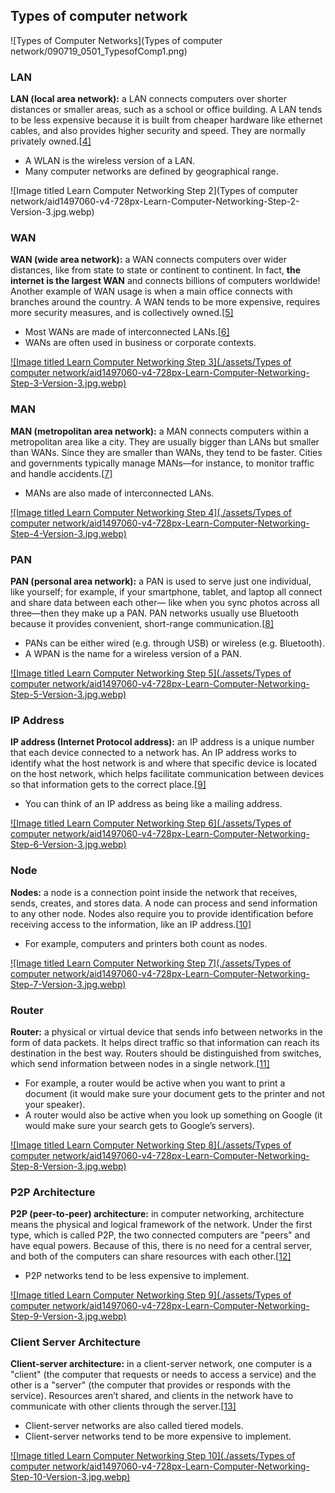 ## Types of computer network

![Types of Computer Networks](Types of computer network/090719_0501_TypesofComp1.png)

### LAN

**LAN (local area network):** a LAN connects computers over shorter distances or smaller areas, such as a school or office building. A LAN tends to be less expensive because it is built from cheaper hardware like ethernet cables, and also provides higher security and speed. They are normally privately owned.[[4\]](https://www.wikihow.com/Learn-Computer-Networking#_note-4)

- A WLAN is the wireless version of a LAN.
- Many computer networks are defined by geographical range.

![Image titled Learn Computer Networking Step 2](Types of computer network/aid1497060-v4-728px-Learn-Computer-Networking-Step-2-Version-3.jpg.webp)



### WAN

**WAN (wide area network):** a WAN connects computers over wider distances, like from state to state or continent to continent⁠. In fact, **the internet is the largest WAN** and connects billions of computers worldwide! Another example of WAN usage is when a main office connects with branches around the country. A WAN tends to be more expensive, requires more security measures, and is collectively owned.[[5\]](https://www.wikihow.com/Learn-Computer-Networking#_note-5)

- Most WANs are made of interconnected LANs.[[6\]](https://www.wikihow.com/Learn-Computer-Networking#_note-6)
- WANs are often used in business or corporate contexts.

[![Image titled Learn Computer Networking Step 3](./assets/Types of computer network/aid1497060-v4-728px-Learn-Computer-Networking-Step-3-Version-3.jpg.webp)](https://www.wikihow.com/Learn-Computer-Networking#/Image:Learn-Computer-Networking-Step-3-Version-3.jpg)



### MAN

**MAN (metropolitan area network):** a MAN connects computers within a metropolitan area like a city. They are usually bigger than LANs but smaller than WANs. Since they are smaller than WANs, they tend to be faster. Cities and governments typically manage MANs⁠—for instance, to monitor traffic and handle accidents.[[7\]](https://www.wikihow.com/Learn-Computer-Networking#_note-7)

- MANs are also made of interconnected LANs.

[![Image titled Learn Computer Networking Step 4](./assets/Types of computer network/aid1497060-v4-728px-Learn-Computer-Networking-Step-4-Version-3.jpg.webp)](https://www.wikihow.com/Learn-Computer-Networking#/Image:Learn-Computer-Networking-Step-4-Version-3.jpg)



### PAN

**PAN (personal area network):** a PAN is used to serve just one individual, like yourself; for example, if your smartphone, tablet, and laptop all connect and share data between each other⁠— like when you sync photos across all three⁠—then they make up a PAN. PAN networks usually use Bluetooth because it provides convenient, short-range communication.[[8\]](https://www.wikihow.com/Learn-Computer-Networking#_note-8)

- PANs can be either wired (e.g. through USB) or wireless (e.g. Bluetooth).
- A WPAN is the name for a wireless version of a PAN.

[![Image titled Learn Computer Networking Step 5](./assets/Types of computer network/aid1497060-v4-728px-Learn-Computer-Networking-Step-5-Version-3.jpg.webp)](https://www.wikihow.com/Learn-Computer-Networking#/Image:Learn-Computer-Networking-Step-5-Version-3.jpg)



















### IP Address

**IP address (Internet Protocol address):** an IP address is a unique number that each device connected to a network has. An IP address works to identify what the host network is and where that specific device is located on the host network, which helps facilitate communication between devices so that information gets to the correct place.[[9\]](https://www.wikihow.com/Learn-Computer-Networking#_note-9)

- You can think of an IP address as being like a mailing address.

[![Image titled Learn Computer Networking Step 6](./assets/Types of computer network/aid1497060-v4-728px-Learn-Computer-Networking-Step-6-Version-3.jpg.webp)](https://www.wikihow.com/Learn-Computer-Networking#/Image:Learn-Computer-Networking-Step-6-Version-3.jpg)



### Node

**Nodes:** a node is a connection point inside the network that receives, sends, creates, and stores data. A node can process and send information to any other node. Nodes also require you to provide identification before receiving access to the information, like an IP address.[[10\]](https://www.wikihow.com/Learn-Computer-Networking#_note-10)

- For example, computers and printers both count as nodes.

[![Image titled Learn Computer Networking Step 7](./assets/Types of computer network/aid1497060-v4-728px-Learn-Computer-Networking-Step-7-Version-3.jpg.webp)](https://www.wikihow.com/Learn-Computer-Networking#/Image:Learn-Computer-Networking-Step-7-Version-3.jpg)



### Router

**Router:** a physical or virtual device that sends info between networks in the form of data packets. It helps direct traffic so that information can reach its destination in the best way. Routers should be distinguished from switches, which send information between nodes in a single network.[[11\]](https://www.wikihow.com/Learn-Computer-Networking#_note-11)

- For example, a router would be active when you want to print a document (it would make sure your document gets to the printer and not your speaker).
- A router would also be active when you look up something on Google (it would make sure your search gets to Google’s servers).

[![Image titled Learn Computer Networking Step 8](./assets/Types of computer network/aid1497060-v4-728px-Learn-Computer-Networking-Step-8-Version-3.jpg.webp)](https://www.wikihow.com/Learn-Computer-Networking#/Image:Learn-Computer-Networking-Step-8-Version-3.jpg)



### P2P Architecture

**P2P (peer-to-peer) architecture:** in computer networking, architecture means the physical and logical framework of the network. Under the first type, which is called P2P, the two connected computers are "peers" and have equal powers. Because of this, there is no need for a central server, and both of the computers can share resources with each other.[[12\]](https://www.wikihow.com/Learn-Computer-Networking#_note-12)

- P2P networks tend to be less expensive to implement.

[![Image titled Learn Computer Networking Step 9](./assets/Types of computer network/aid1497060-v4-728px-Learn-Computer-Networking-Step-9-Version-3.jpg.webp)](https://www.wikihow.com/Learn-Computer-Networking#/Image:Learn-Computer-Networking-Step-9-Version-3.jpg)



### Client Server Architecture

**Client-server architecture:** in a client-server network, one computer is a "client" (the computer that requests or needs to access a service) and the other is a "server" (the computer that provides or responds with the service). Resources aren’t shared, and clients in the network have to communicate with other clients through the server.[[13\]](https://www.wikihow.com/Learn-Computer-Networking#_note-13)

- Client-server networks are also called tiered models.
- Client-server networks tend to be more expensive to implement.

[![Image titled Learn Computer Networking Step 10](./assets/Types of computer network/aid1497060-v4-728px-Learn-Computer-Networking-Step-10-Version-3.jpg.webp)](https://www.wikihow.com/Learn-Computer-Networking#/Image:Learn-Computer-Networking-Step-10-Version-3.jpg)






